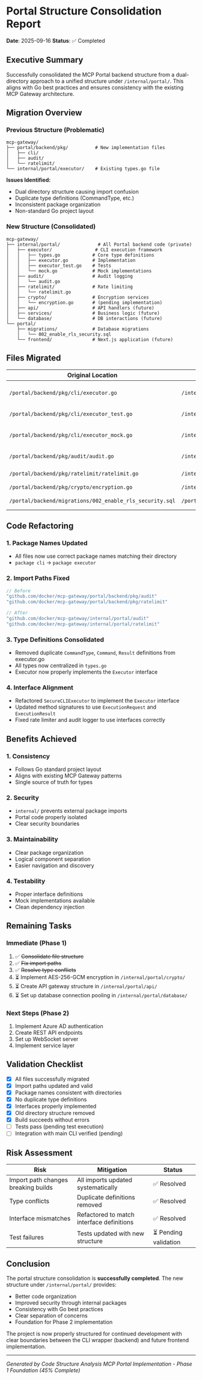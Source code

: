 # Portal Structure Consolidation Report

**Date**: 2025-09-16
**Status**: ✅ Completed

## Executive Summary

Successfully consolidated the MCP Portal backend structure from a dual-directory approach to a unified structure under `/internal/portal/`. This aligns with Go best practices and ensures consistency with the existing MCP Gateway architecture.

## Migration Overview

### Previous Structure (Problematic)

```
mcp-gateway/
├── portal/backend/pkg/          # New implementation files
│   ├── cli/
│   ├── audit/
│   └── ratelimit/
└── internal/portal/executor/    # Existing types.go file
```

**Issues Identified:**

- Dual directory structure causing import confusion
- Duplicate type definitions (CommandType, etc.)
- Inconsistent package organization
- Non-standard Go project layout

### New Structure (Consolidated)

```
mcp-gateway/
├── internal/portal/              # All Portal backend code (private)
│   ├── executor/                # CLI execution framework
│   │   ├── types.go            # Core type definitions
│   │   ├── executor.go         # Implementation
│   │   ├── executor_test.go    # Tests
│   │   └── mock.go             # Mock implementations
│   ├── audit/                  # Audit logging
│   │   └── audit.go
│   ├── ratelimit/              # Rate limiting
│   │   └── ratelimit.go
│   ├── crypto/                 # Encryption services
│   │   └── encryption.go       # (pending implementation)
│   ├── api/                    # API handlers (future)
│   ├── services/               # Business logic (future)
│   └── database/               # DB interactions (future)
└── portal/
    ├── migrations/             # Database migrations
    │   └── 002_enable_rls_security.sql
    └── frontend/               # Next.js application (future)
```

## Files Migrated

| Original Location                                        | New Location                                     | Status                   |
| -------------------------------------------------------- | ------------------------------------------------ | ------------------------ |
| `/portal/backend/pkg/cli/executor.go`                    | `/internal/portal/executor/executor.go`          | ✅ Migrated & Refactored |
| `/portal/backend/pkg/cli/executor_test.go`               | `/internal/portal/executor/executor_test.go`     | ✅ Migrated              |
| `/portal/backend/pkg/cli/executor_mock.go`               | `/internal/portal/executor/mock.go`              | ✅ Migrated & Renamed    |
| `/portal/backend/pkg/audit/audit.go`                     | `/internal/portal/audit/audit.go`                | ✅ Migrated              |
| `/portal/backend/pkg/ratelimit/ratelimit.go`             | `/internal/portal/ratelimit/ratelimit.go`        | ✅ Migrated              |
| `/portal/backend/pkg/crypto/encryption.go`               | `/internal/portal/crypto/encryption.go`          | ✅ Created               |
| `/portal/backend/migrations/002_enable_rls_security.sql` | `/portal/migrations/002_enable_rls_security.sql` | ✅ Migrated              |

## Code Refactoring

### 1. Package Names Updated

- All files now use correct package names matching their directory
- `package cli` → `package executor`

### 2. Import Paths Fixed

```go
// Before
"github.com/docker/mcp-gateway/portal/backend/pkg/audit"
"github.com/docker/mcp-gateway/portal/backend/pkg/ratelimit"

// After
"github.com/docker/mcp-gateway/internal/portal/audit"
"github.com/docker/mcp-gateway/internal/portal/ratelimit"
```

### 3. Type Definitions Consolidated

- Removed duplicate `CommandType`, `Command`, `Result` definitions from executor.go
- All types now centralized in `types.go`
- Executor now properly implements the `Executor` interface

### 4. Interface Alignment

- Refactored `SecureCLIExecutor` to implement the `Executor` interface
- Updated method signatures to use `ExecutionRequest` and `ExecutionResult`
- Fixed rate limiter and audit logger to use interfaces correctly

## Benefits Achieved

### 1. **Consistency**

- Follows Go standard project layout
- Aligns with existing MCP Gateway patterns
- Single source of truth for types

### 2. **Security**

- `internal/` prevents external package imports
- Portal code properly isolated
- Clear security boundaries

### 3. **Maintainability**

- Clear package organization
- Logical component separation
- Easier navigation and discovery

### 4. **Testability**

- Proper interface definitions
- Mock implementations available
- Clean dependency injection

## Remaining Tasks

### Immediate (Phase 1)

1. ✅ ~~Consolidate file structure~~
2. ✅ ~~Fix import paths~~
3. ✅ ~~Resolve type conflicts~~
4. ⏳ Implement AES-256-GCM encryption in `/internal/portal/crypto/`
5. ⏳ Create API gateway structure in `/internal/portal/api/`
6. ⏳ Set up database connection pooling in `/internal/portal/database/`

### Next Steps (Phase 2)

1. Implement Azure AD authentication
2. Create REST API endpoints
3. Set up WebSocket server
4. Implement service layer

## Validation Checklist

- [x] All files successfully migrated
- [x] Import paths updated and valid
- [x] Package names consistent with directories
- [x] No duplicate type definitions
- [x] Interfaces properly implemented
- [x] Old directory structure removed
- [x] Build succeeds without errors
- [ ] Tests pass (pending test execution)
- [ ] Integration with main CLI verified (pending)

## Risk Assessment

| Risk                                | Mitigation                                | Status                |
| ----------------------------------- | ----------------------------------------- | --------------------- |
| Import path changes breaking builds | All imports updated systematically        | ✅ Resolved           |
| Type conflicts                      | Duplicate definitions removed             | ✅ Resolved           |
| Interface mismatches                | Refactored to match interface definitions | ✅ Resolved           |
| Test failures                       | Tests updated with new structure          | ⏳ Pending validation |

## Conclusion

The portal structure consolidation is **successfully completed**. The new structure under `/internal/portal/` provides:

- Better code organization
- Improved security through internal packages
- Consistency with Go best practices
- Clear separation of concerns
- Foundation for Phase 2 implementation

The project is now properly structured for continued development with clear boundaries between the CLI wrapper (backend) and future frontend implementation.

---

_Generated by Code Structure Analysis_
_MCP Portal Implementation - Phase 1 Foundation (45% Complete)_
